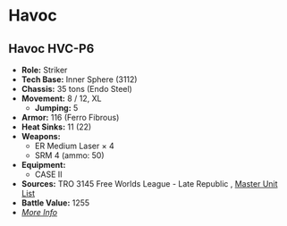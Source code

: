 # Havoc 

## Havoc HVC-P6 

- **Role:** Striker 
- **Tech Base:** Inner Sphere (3112) 
- **Chassis:** 35 tons (Endo Steel) 
- **Movement:** 8 / 12, XL 
  - **Jumping:** 5 
- **Armor:** 116 (Ferro Fibrous) 
- **Heat Sinks:** 11 (22) 
- **Weapons:** 
  - ER Medium Laser × 4 
  - SRM 4 (ammo: 50) 
- **Equipment:** 
  - CASE II 
- **Sources:** TRO 3145 Free Worlds League - Late Republic , [Master Unit List](http://masterunitlist.info/Unit/Details/6502/havoc-hvc-p6) 
- **Battle Value:** 1255 
- [*More Info*](havoc/havoc_hvc-p6.md) 

